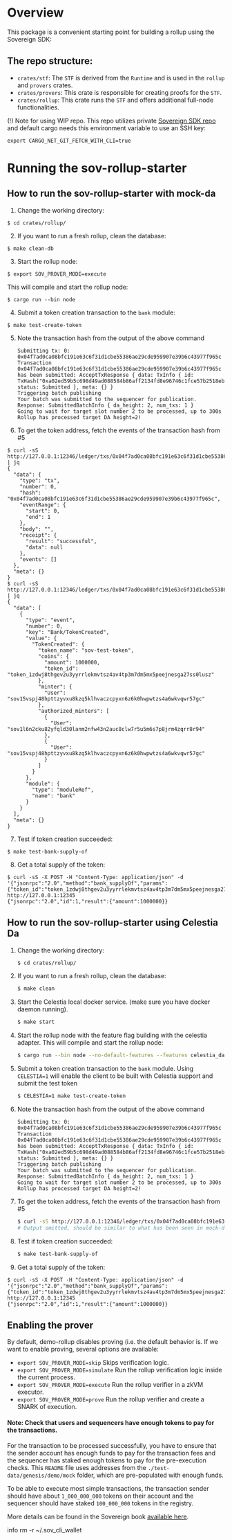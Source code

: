 # Overview

This package is a convenient starting point for building a rollup using the Sovereign SDK:

## The repo structure:

- `crates/stf`: The `STF` is derived from the `Runtime` and is used in the `rollup` and `provers` crates.
- `crates/provers`: This crate is responsible for creating proofs for the `STF`.
- `crates/rollup`: This crate runs the `STF` and offers additional full-node functionalities.

(!) Note for using WIP repo.
This repo utilizes private [Sovereign SDK repo](https://github.com/cyferio-labs/sovereign-sdk-wip) and default cargo needs this environment variable to use an SSH key:

```
export CARGO_NET_GIT_FETCH_WITH_CLI=true
```

# Running the sov-rollup-starter

## How to run the sov-rollup-starter with mock-da

1. Change the working directory:
```shell,test-ci
$ cd crates/rollup/
```
2. If you want to run a fresh rollup, clean the database:
```sh,test-ci
$ make clean-db
```
3. Start the rollup node:
```sh,test-ci
$ export SOV_PROVER_MODE=execute
```
   This will compile and start the rollup node:
```shell,test-ci,bashtestmd:long-running,bashtestmd:wait-until=RPC
$ cargo run --bin node
```
4. Submit a token creation transaction to the `bank` module:
```sh,test-ci
$ make test-create-token
```
5. Note the transaction hash from the output of the above command
   ```text
   Submitting tx: 0: 0x04f7ad0ca08bfc191e63c6f31d1cbe55386ae29cde959907e39b6c43977f965c
   Transaction 0x04f7ad0ca08bfc191e63c6f31d1cbe55386ae29cde959907e39b6c43977f965c has been submitted: AcceptTxResponse { data: TxInfo { id: TxHash("0xa02ed59b5c698d49ad088584b86aff2134fd8e96746c1fce57b2518eb7c843e2"), status: Submitted }, meta: {} }
   Triggering batch publishing
   Your batch was submitted to the sequencer for publication. Response: SubmittedBatchInfo { da_height: 2, num_txs: 1 }
   Going to wait for target slot number 2 to be processed, up to 300s
   Rollup has processed target DA height=2!
   ```
6. To get the token address, fetch the events of the transaction hash from #5
```bash,test-ci
$ curl -sS http://127.0.0.1:12346/ledger/txs/0x04f7ad0ca08bfc191e63c6f31d1cbe55386ae29cde959907e39b6c43977f965c | jq
{
  "data": {
    "type": "tx",
    "number": 0,
    "hash": "0x04f7ad0ca08bfc191e63c6f31d1cbe55386ae29cde959907e39b6c43977f965c",
    "eventRange": {
      "start": 0,
      "end": 1
    },
    "body": "",
    "receipt": {
      "result": "successful",
      "data": null
    },
    "events": []
  },
  "meta": {}
}
$ curl -sS http://127.0.0.1:12346/ledger/txs/0x04f7ad0ca08bfc191e63c6f31d1cbe55386ae29cde959907e39b6c43977f965c/events | jq
{
  "data": [
    {
      "type": "event",
      "number": 0,
      "key": "Bank/TokenCreated",
      "value": {
        "TokenCreated": {
          "token_name": "sov-test-token",
          "coins": {
            "amount": 1000000,
            "token_id": "token_1zdwj8thgev2u3yyrrlekmvtsz4av4tp3m7dm5mx5peejnesga27ss0lusz"
          },
          "minter": {
            "User": "sov15vspj48hpttzyvxu8kzq5klhvaczcpyxn6z6k0hwpwtzs4a6wkvqwr57gc"
          },
          "authorized_minters": [
            {
              "User": "sov1l6n2cku82yfqld30lanm2nfw43n2auc8clw7r5u5m6s7p8jrm4zqrr8r94"
            },
            {
              "User": "sov15vspj48hpttzyvxu8kzq5klhvaczcpyxn6z6k0hwpwtzs4a6wkvqwr57gc"
            }
          ]
        }
      },
      "module": {
        "type": "moduleRef",
        "name": "bank"
      }
    }
  ],
  "meta": {}
}
```
7. Test if token creation succeeded:
```sh,test-ci
$ make test-bank-supply-of
```
8. Get a total supply of the token:
```bash,test-ci,bashtestmd:compare-output
$ curl -sS -X POST -H "Content-Type: application/json" -d '{"jsonrpc":"2.0","method":"bank_supplyOf","params":{"token_id":"token_1zdwj8thgev2u3yyrrlekmvtsz4av4tp3m7dm5mx5peejnesga27ss0lusz"},"id":1}' http://127.0.0.1:12345
{"jsonrpc":"2.0","id":1,"result":{"amount":1000000}}
```

## How to run the sov-rollup-starter using Celestia Da

1. Change the working directory:
   ```bash
   $ cd crates/rollup/
   ```
2. If you want to run a fresh rollup, clean the database:
   ```bash
   $ make clean
   ```
3. Start the Celestia local docker service. (make sure you have docker daemon running).
   ```bash
   $ make start
   ```
4. Start the rollup node with the feature flag building with the celestia adapter. This will compile and start the rollup node:
   ```bash
   $ cargo run --bin node --no-default-features --features celestia_da
   ```
5. Submit a token creation transaction to the `bank` module.
   Using `CELESTIA=1` will enable the client to be built with Celestia support and submit the test token
   ```bash
   $ CELESTIA=1 make test-create-token
   ```
6. Note the transaction hash from the output of the above command
   ```text
   Submitting tx: 0: 0x04f7ad0ca08bfc191e63c6f31d1cbe55386ae29cde959907e39b6c43977f965c
   Transaction 0x04f7ad0ca08bfc191e63c6f31d1cbe55386ae29cde959907e39b6c43977f965c has been submitted: AcceptTxResponse { data: TxInfo { id: TxHash("0xa02ed59b5c698d49ad088584b86aff2134fd8e96746c1fce57b2518eb7c843e2"), status: Submitted }, meta: {} }
   Triggering batch publishing
   Your batch was submitted to the sequencer for publication. Response: SubmittedBatchInfo { da_height: 2, num_txs: 1 }
   Going to wait for target slot number 2 to be processed, up to 300s
   Rollup has processed target DA height=2!
   ```
7. To get the token address, fetch the events of the transaction hash from #5
   ```bash
   $ curl -sS http://127.0.0.1:12346/ledger/txs/0x04f7ad0ca08bfc191e63c6f31d1cbe55386ae29cde959907e39b6c43977f965c
   # Output omitted, should be similar to what has been seen in mock-da section
   ```
8. Test if token creation succeeded:
   ```bash
   $ make test-bank-supply-of
   ```

9. Get a total supply of the token:
```bash,test-ci,bashtestmd:compare-output
$ curl -sS -X POST -H "Content-Type: application/json" -d '{"jsonrpc":"2.0","method":"bank_supplyOf","params":{"token_id":"token_1zdwj8thgev2u3yyrrlekmvtsz4av4tp3m7dm5mx5peejnesga27ss0lusz"},"id":1}' http://127.0.0.1:12345
{"jsonrpc":"2.0","id":1,"result":{"amount":1000000}}
```

## Enabling the prover

By default, demo-rollup disables proving (i.e. the default behavior is. If we want to enable proving, several options are available:

- `export SOV_PROVER_MODE=skip` Skips verification logic.
- `export SOV_PROVER_MODE=simulate` Run the rollup verification logic inside the current process.
- `export SOV_PROVER_MODE=execute` Run the rollup verifier in a zkVM executor.
- `export SOV_PROVER_MODE=prove` Run the rollup verifier and create a SNARK of execution.

#### Note: Check that users and sequencers have enough tokens to pay for the transactions.

For the transaction to be processed successfully, you have to ensure that the sender account has enough funds to pay for the transaction fees and the sequencer has staked enough tokens to pay for the pre-execution checks. This `README` file uses addresses from the `./test-data/genesis/demo/mock` folder, which are pre-populated with enough funds.

To be able to execute most simple transactions, the transaction sender should have about `1_000_000_000` tokens on their account and the sequencer should have staked `100_000_000` tokens in the registry.

More details can be found in the Sovereign book [available here](https://github.com/cyferio-labs/sovereign-book).


info
rm -r ~/.sov_cli_wallet